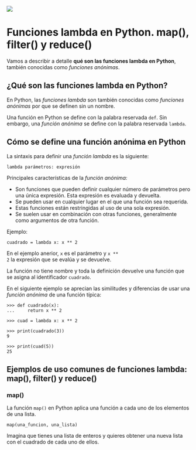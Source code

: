 ![](https://raw.githubusercontent.com/gabrielfernando01/basics_in_python/master/image/lambda.png)

# Funciones lambda en Python. map(), filter() y reduce()

Vamos a describir a detalle **qué son las funciones lambda en Python**, también conocidas como _funciones anónimas_.

## ¿Qué son las funciones lambda en Python?

En Python, las _funciones lambda_ son también conocidas como _funciones anónimas_ por que se definen sin un nombre.

Una función en Python se define con la palabra reservada <code>def</code>. Sin embargo, una _función anónima_ se define con la palabra reservada <code>lambda</code>.

## Cómo se define una función anónima en Python

La sintaxis para definir una _función lambda_ es la siguiente:

```
lambda parámetros: expresión
```

Principales características de la _función anónima:_

- Son funciones que pueden definir cualquier número de parámetros pero una única expresión. Esta expresión es evaluada y devuelta.
- Se pueden usar en cualquier lugar en el que una función sea requerida.
- Estas funciones están restringidas al uso de una sola expresión.
- Se suelen usar en combinación con otras funciones, generalmente como argumentos de otra función.

Ejemplo:

```
cuadrado = lambda x: x ** 2
```

En el ejemplo anerior, <code>x</code> es el parámetro y <code>x ** 2</code> la expresión que se evalúa y se devuelve.

La función no tiene nombre y toda la definición devuelve una función que se asigna al identificador <code>cuadrado</code>.

En el siguiente ejemplo se aprecian las similitudes y diferencias de usar una _función anónima_ de una función típica:

```
>>> def cuadrado(x):
...     return x ** 2
 
>>> cuad = lambda x: x ** 2

>>> print(cuadrado(3))
9

>>> print(cuad(5))
25
```

## Ejemplos de uso comunes de funciones lambda: map(), filter() y reduce()

### map()

La función <code>map()</code> en Python aplica una función a cada uno de los elementos de una lista.

```
map(una_funcion, una_lista)
```

Imagina que tienes una lista de enteros y quieres obtener una nueva lista con el cuadrado de cada uno de ellos.